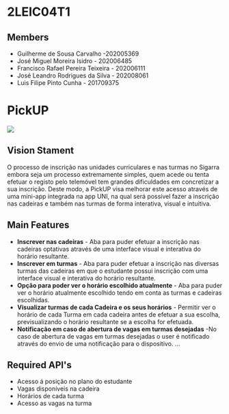 # 2LEIC04T1

## Members
 - Guilherme de Sousa Carvalho -202005369
 - José Miguel Moreira Isidro - 202006485
 - Francisco Rafael Pereira Teixeira - 202006111
 - José Leandro Rodrigues da Silva - 202008061
 - Luis Filipe Pinto Cunha - 201709375


# PickUP
<img src=”mockup.png”>

## Vision Stament
O processo de inscrição nas unidades curriculares e nas turmas no Sigarra embora seja um processo extremamente simples, quem acede ou tenta efetuar o registo pelo telemóvel tem grandes dificuldades em concretizar a sua inscrição. Deste modo, a PickUP visa melhorar este acesso através de uma mini-app integrada na app UNI, na qual será possível fazer a inscrição nas cadeiras e também nas turmas de forma interativa, visual e intuitiva. 

## Main Features
 - <b>Inscrever nas cadeiras</b> - Aba para puder efetuar a inscrição nas cadeiras optativas através de uma interface visual e interativa do horário resultante. 
 - <b>Inscrever em turmas</b>   - Aba para puder efetuar a inscrição nas diversas turmas das cadeiras em que o estudante possui inscrição com uma interface visual e interativa do horário resultante. 
 - <b>Opção para poder ver o horário escolhido atualmente</b> - Aba para puder ver o horário atualmente escolhido tendo em conta as turmas e cadeiras escolhidas. 
 - <b>Visualizar turmas de cada Cadeira e os seus horários</b> - Permitir ver o horário de cada Turma em cada cadeira antes de efetuar a sua escolha, previsualizando o horário resultante se a escolha for efetuada. 
 - <b>Notificação em caso de abertura de vagas em turmas desejadas</b> -No caso de abertura de vagas em turmas desejadas o user é notificado através do envio de uma notificação para o dispositivo. 
...

## Required API's
- Acesso á posição no plano do estudante 
- Vagas disponíveis na cadeira  
- Horários de cada turma 
- Acesso as vagas na turma 
